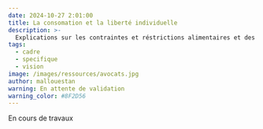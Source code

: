 ```yaml
---
date: 2024-10-27 2:01:00
title: La consomation et la liberté individuelle 
description: >-
  Explications sur les contraintes et réstrictions alimentaires et des produits addictifs sur le lieu 
tags:
  - cadre
  - specifique
  - vision
image: /images/ressources/avocats.jpg
author: mallouestan
warning: En attente de validation
warning_color: #8F2D56
---
```


En cours de travaux